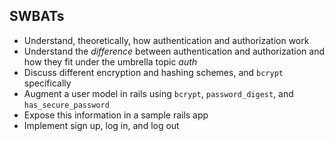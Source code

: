 ## SWBATs

- Understand, theoretically, how authentication and authorization work
- Understand the _difference_ between authentication and authorization and how they fit under the umbrella topic _auth_
- Discuss different encryption and hashing schemes, and `bcrypt` specifically
- Augment a user model in rails using `bcrypt`, `password_digest`, and `has_secure_password`
- Expose this information in a sample rails app
- Implement sign up, log in, and log out
